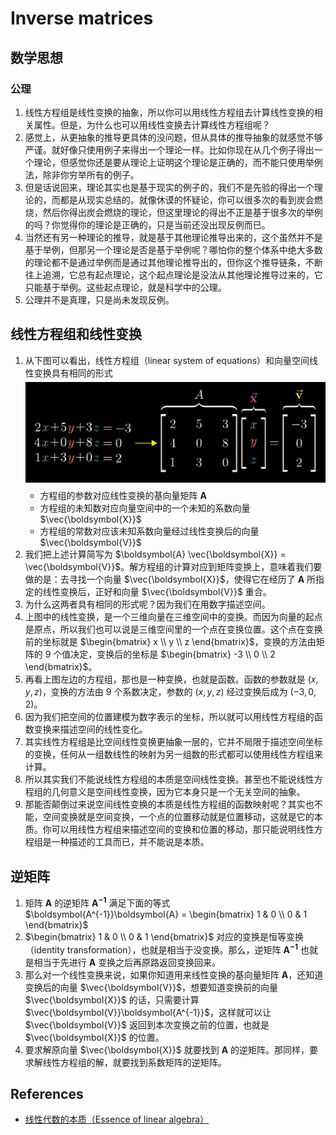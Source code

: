 # Inverse matrices


## 数学思想
### 公理
1. 线性方程组是线性变换的抽象，所以你可以用线性方程组去计算线性变换的相关属性。但是，为什么也可以用线性变换去计算线性方程组呢？
2. 感觉上，从更抽象的推导更具体的没问题，但从具体的推导抽象的就感觉不够严谨。就好像只使用例子来得出一个理论一样。比如你现在从几个例子得出一个理论，但感觉你还是要从理论上证明这个理论是正确的，而不能只使用举例法，除非你穷举所有的例子。
3. 但是话说回来，理论其实也是基于现实的例子的，我们不是先验的得出一个理论的，而都是从现实总结的。就像休谟的怀疑论，你可以很多次的看到炭会燃烧，然后你得出炭会燃烧的理论，但这里理论的得出不正是基于很多次的举例的吗？你觉得你的理论是正确的，只是当前还没出现反例而已。
4. 当然还有另一种理论的推导，就是基于其他理论推导出来的，这个虽然并不是基于举例，但那另一个理论是否是基于举例呢？哪怕你的整个体系中绝大多数的理论都不是通过举例而是通过其他理论推导出的，但你这个推导链条，不断往上追溯，它总有起点理论，这个起点理论是没法从其他理论推导过来的，它只能基于举例。这些起点理论，就是科学中的公理。
5. 公理并不是真理，只是尚未发现反例。


## 线性方程组和线性变换
1. 从下图可以看出，线性方程组（linear system of equations）和向量空间线性变换具有相同的形式
    <img src="./images/019.png" width="600" style="display: block; margin: 5px 0 10px;" />
    * 方程组的参数对应线性变换的基向量矩阵 $\boldsymbol{A}$
    * 方程组的未知数对应向量空间中的一个未知的系数向量 $\vec{\boldsymbol{X}}$
    * 方程组的常数对应该未知系数向量经过线性变换后的向量 $\vec{\boldsymbol{V}}$
2. 我们把上述计算简写为 $\boldsymbol{A} \vec{\boldsymbol{X}} = \vec{\boldsymbol{V}}$。解方程组的计算对应到矩阵变换上，意味着我们要做的是：去寻找一个向量 $\vec{\boldsymbol{X}}$，使得它在经历了 $\boldsymbol{A}$ 所指定的线性变换后，正好和向量 $\vec{\boldsymbol{V}}$ 重合。
3. 为什么这两者具有相同的形式呢？因为我们在用数字描述空间。
4. 上图中的线性变换，是一个三维向量在三维空间中的变换。而因为向量的起点是原点，所以我们也可以说是三维空间里的一个点在变换位置。这个点在变换前的坐标就是 $\begin{bmatrix} x \\ y \\ z \end{bmatrix}$，变换的方法由矩阵的 9 个值决定，变换后的坐标是 $\begin{bmatrix} -3 \\ 0 \\ 2 \end{bmatrix}$。
5. 再看上图左边的方程组，那也是一种变换，也就是函数。函数的参数就是 $(x, y, z)$，变换的方法由 9 个系数决定，参数的 $(x, y, z)$ 经过变换后成为 $(-3, 0, 2)$。
6. 因为我们把空间的位置建模为数字表示的坐标，所以就可以用线性方程组的函数变换来描述空间的线性变化。
7. 其实线性方程组是比空间线性变换更抽象一层的，它并不局限于描述空间坐标的变换，任何从一组数线性的映射为另一组数的形式都可以使用线性方程组来计算。
8. 所以其实我们不能说线性方程组的本质是空间线性变换。甚至也不能说线性方程组的几何意义是空间线性变换，因为它本身只是一个无关空间的抽象。
9. 那能否颠倒过来说空间线性变换的本质是线性方程组的函数映射呢？其实也不能，空间变换就是空间变换，一个点的位置移动就是位置移动，这就是它的本质。你可以用线性方程组来描述空间的变换和位置的移动，那只能说明线性方程组是一种描述的工具而已，并不能说是本质。


## 逆矩阵
1. 矩阵 $\boldsymbol{A}$ 的逆矩阵 $\boldsymbol{A^{-1}}$ 满足下面的等式
    $\boldsymbol{A^{-1}}\boldsymbol{A} = \begin{bmatrix} 1 & 0 \\ 0 & 1 \end{bmatrix}$
2. $\begin{bmatrix} 1 & 0 \\ 0 & 1 \end{bmatrix}$ 对应的变换是恒等变换（identity transformation），也就是相当于没变换。那么，逆矩阵 $\boldsymbol{A^{-1}}$ 也就是相当于先进行 $\boldsymbol{A}$ 变换之后再原路返回变换回来。
3. 那么对一个线性变换来说，如果你知道用来线性变换的基向量矩阵 $\boldsymbol{A}$，还知道变换后的向量 $\vec{\boldsymbol{V}}$，想要知道变换前的向量 $\vec{\boldsymbol{X}}$ 的话，只需要计算 $\vec{\boldsymbol{V}}\boldsymbol{A^{-1}}$，这样就可以让 $\vec{\boldsymbol{V}}$ 返回到本次变换之前的位置，也就是 $\vec{\boldsymbol{X}}$ 的位置。
4. 要求解原向量 $\vec{\boldsymbol{X}}$ 就要找到 $\boldsymbol{A}$ 的逆矩阵。那同样，要求解线性方程组的解，就要找到系数矩阵的逆矩阵。


## References
* [线性代数的本质（Essence of linear algebra）](https://www.bilibili.com/video/BV1ys411472E/)